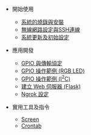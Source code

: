 <!-- docs/_sidebar.md -->
- 開始使用
  - [系統的燒錄與安裝](installation.md)
  - [無線網路設定與SSH連線](network_connection.md)
  - [系統更新及初始設定](initialization.md)

- 應用開發
  - [GPIO 與傳輸協定](gpio_sensor.md)
  - [GPIO 操作範例 (RGB LED)](gpio_rgb.md)
  - [GPIO 操作範例 (I<sup>2</sup>C)](gpio_i2c.md)
  - [建立 Web 伺服器 (Flask)](web_server_rgb.md)
  - [Ngrok 設定](ngrok_setup.md)

- 實用工具及指令
  - [Screen](screen.md)
  - [Crontab](crontab.md)